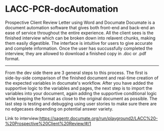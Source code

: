 # LACC-PCR-docAutomation
Prospective Client Review Letter using Word and Documate
Documate is a document automation software that gives both front-end and back-end an ease of service throughout the entire experience.
All the client sees is the finished interview which can be broken down into relavent chunks, making them easily digestible. The interface is intuitive for users to give accurate and complete information. Once the user has succussfully completed the interview, they are allowed to download a finished copy in .doc or .pdf format.

----------------

From the dev side there are 3 general steps to this process. The first is side-by-side comparison of the finished document and real-time creation of the expected variables in documate's workflow. After you have added the supportive logic to the variables and pages, the next step is to import the variables into your document, again adding the supportive conditional logic while keeping the format as close to the original document as possible. The last step is testing and debugging using user stories to make sure there are no edgecases depending on potential answer variety.

Link to interview:https://sagentr.documate.org/run/playground2/LACC%20-%20Prospective%20Client%20Review/#/1


